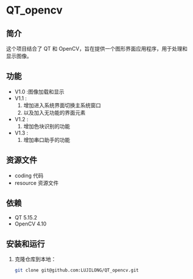# QT_opencv

## 简介
这个项目结合了 QT 和 OpenCV，旨在提供一个图形界面应用程序，用于处理和显示图像。

## 功能
-  V1.0 :图像加载和显示
- V1.1 :
    1. 增加进入系统界面切换主系统窗口
    2. 以及加入无功能的界面元素
- V1.2 :
    1. 增加色块识别的功能
- V1.3 :
    1. 增加串口助手的功能

## 资源文件
- coding 代码
- resource 资源文件

## 依赖
- QT 5.15.2
- OpenCV 4.10

## 安装和运行
1. 克隆仓库到本地：
   ```bash
   git clone git@github.com:LUJILONG/QT_opencv.git
